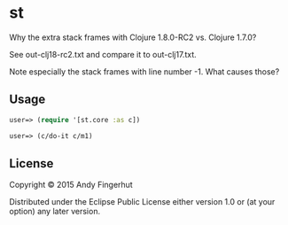 # st

Why the extra stack frames with Clojure 1.8.0-RC2 vs. Clojure 1.7.0?

See out-clj18-rc2.txt and compare it to out-clj17.txt.

Note especially the stack frames with line number -1.  What causes those?

## Usage

```clojure
user=> (require '[st.core :as c])

user=> (c/do-it c/m1)
```

## License

Copyright © 2015 Andy Fingerhut

Distributed under the Eclipse Public License either version 1.0 or (at
your option) any later version.
